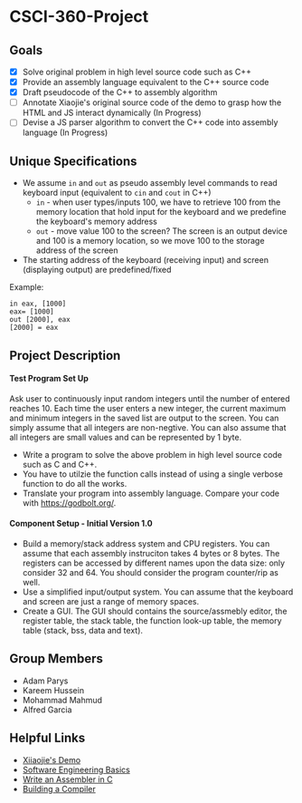 # CSCI-360-Project

## Goals
- [x] Solve original problem in high level source code such as C++
- [x] Provide an assembly language equivalent to the C++ source code
- [x] Draft pseudocode of the C++ to assembly algorithm
- [ ] Annotate Xiaojie's original source code of the demo to grasp how the HTML and JS interact dynamically (In Progress)
- [ ] Devise a JS parser algorithm to convert the C++ code into assembly language (In Progress)

## Unique Specifications
- We assume `in` and `out` as pseudo assembly level commands to read keyboard input (equivalent to `cin` and `cout` in C++)
  - `in` - when user types/inputs 100, we have to retrieve 100 from the memory location that hold input for the keyboard and we predefine the keyboard's memory address
  - `out` - move value 100 to the screen? The screen is an output device and 100 is a memory location, so we move 100 to the storage address of the screen
- The starting address of the keyboard (receiving input) and screen (displaying output) are predefined/fixed

Example:
```
in eax, [1000]
eax= [1000]
out [2000], eax
[2000] = eax
```
## Project Description
#### Test Program Set Up
Ask user to continuously input random integers until the number of entered reaches 10. Each time the user enters a new integer, the current maximum and minimum integers in the saved list are output to the screen. You can simply assume that all integers are non-negtive. You can also assume that all integers are small values and can be represented by 1 byte.

- Write a program to solve the above problem in high level source code such as C and C++.
- You have to utilzie the function calls instead of using a single verbose function to do all the works.
- Translate your program into assembly language. Compare your code with https://godbolt.org/.
 
 #### Component Setup - Initial Version 1.0
- Build a memory/stack address system and CPU registers. You can assume that each assembly instruciton takes 4 bytes or 8 bytes. The registers can be accessed by different names upon the data size: only consider 32 and 64. You should consider the program counter/rip as well.
- Use a simplified input/output system. You can assume that the keyboard and screen are just a range of memory spaces.
- Create a GUI. The GUI should contains the source/assmebly editor, the register table, the stack table, the function look-up table, the memory table (stack, bss, data and text).

## Group Members
- Adam Parys
- Kareem Hussein
- Mohammad Mahmud
- Alfred Garcia

## Helpful Links
- [Xiiaojie's Demo](http://47.89.179.142/demo)
- [Software Engineering Basics](https://softwareengineering.stackexchange.com/)
- [Write an Assembler in C](https://softwareengineering.stackexchange.com/questions/324587/write-an-assembler-in-c-why-writing-a-machine-code-translator-for-a-low-level)
- [Building a Compiler](https://compilers.iecc.com/crenshaw/)
